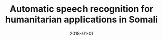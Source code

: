 ---
title: "Automatic speech recognition for humanitarian applications in Somali"
collection: publications
permalink: /publication/2018-automatic-speech-recognition-for-humanitarian
date: 2018-01-01
venue: 'arXiv:1807.08669'
paperurl: 'https://arxiv.org/pdf/1807.08669'
citation: 'Raghav Menon, Astik Biswas, Armin Saeb, John Quinn, Thomas Niesler'
---